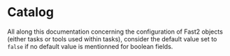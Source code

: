 # Catalog

All along this documentation concerning the configuration of Fast2 objects (either tasks or tools used within tasks), consider the default value set to `false` if no default value is mentionned for boolean fields.
